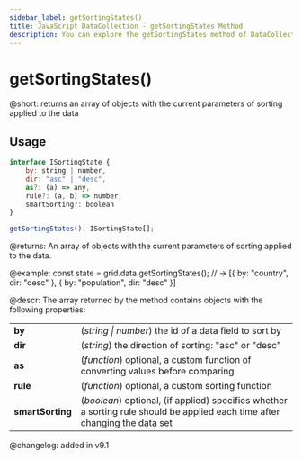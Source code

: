 ```yaml
---
sidebar_label: getSortingStates()
title: JavaScript DataCollection - getSortingStates Method 
description: You can explore the getSortingStates method of DataCollection in the documentation of the DHTMLX JavaScript UI library. Browse developer guides and API reference, try out code examples and live demos, and download a free 30-day evaluation version of DHTMLX Suite.
---
```


# getSortingStates()

@short: returns an array of objects with the current parameters of sorting applied to the data

## Usage

~~~jsx 
interface ISortingState {
    by: string | number, 
    dir: "asc" | "desc", 
    as?: (a) => any,
    rule?: (a, b) => number, 
    smartSorting?: boolean 
}

getSortingStates(): ISortingState[];
~~~

@returns:
An array of objects with the current parameters of sorting applied to the data.

@example:
const state = grid.data.getSortingStates(); 
// -> [{ by: "country", dir: "desc" }, { by: "population", dir: "desc" }]

@descr:
The array returned by the method contains objects with the following properties:

<table>
    <tbody>
        <tr>
            <td><b>by</b></td>
            <td>(<i>string | number</i>) the id of a data field to sort by</td>
        </tr>
        <tr>
            <td><b>dir</b></td>
            <td>(<i>string</i>) the direction of sorting: "asc" or "desc"</td>
        </tr>
        <tr>
            <td><b>as</b></td>
            <td>(<i>function</i>) optional, a custom function of converting values before comparing</td>
        </tr>
        <tr>
            <td><b>rule</b></td>
            <td>(<i>function</i>) optional, a custom sorting function</td>
        </tr>
        <tr>
            <td><b>smartSorting</b></td>
            <td>(<i>boolean</i>) optional, (if applied) specifies whether a sorting rule should be applied each time after changing the data set</td>
        </tr>
    </tbody>
</table>

@changelog:
added in v9.1